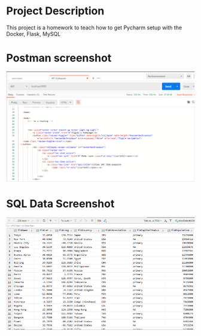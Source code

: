 # Project Description
This project is a homework to teach how to get Pycharm setup with the Docker, Flask, MySQL

# Postman screenshot
![postman request output](screenshots/postman.PNG)

# SQL Data Screenshot
![pycharm data query](screenshots/Query.PNG)